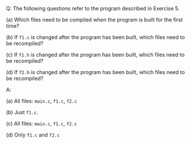 Q: The following questions refer to the program described in Exercise 5.

(a) Which files need to be compiled when the program is built for the first
time?

(b) If `f1.c` is changed after the program has been built, which files need to
be recompiled?

(c) If `f1.h` is changed after the program has been built, which files need to
be recompiled?

(d) If `f2.h` is changed after the program has been built, which files need to
be recompiled?

A:

(a) All files: `main.c`, `f1.c`, `f2.c`

(b) Just `f1.c`.

(c) All files: `main.c`, `f1.c`, `f2.c`

(d) Only `f1.c` and `f2.c`
